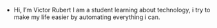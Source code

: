 - Hi, I’m Victor Rubert
I am a student learning about technology, i try to make my life easier by automating everything i can.
